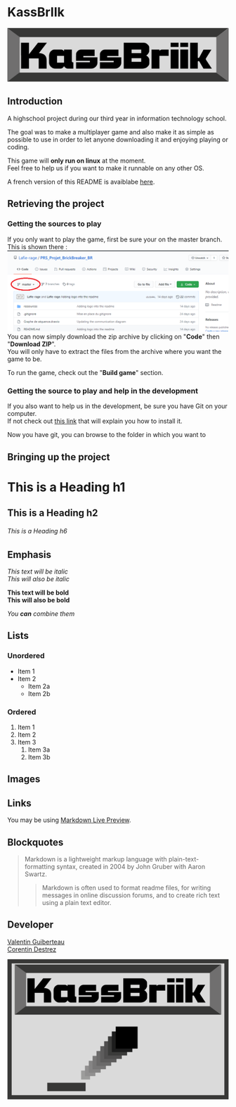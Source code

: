 # KassBrIIk

![KassBrIIk logo](./ressources/logo_kassbriik.png)

## Introduction

A highschool project during our third year in information technology school.


The goal was to make a multiplayer game and also make it as simple as possible to use in order to let anyone downloading it and enjoying playing or coding.

This game will **only run on linux** at the moment.  
Feel free to help us if you want to make it runnable on any other OS.

A french version of this README is avaiblabe [here](README.fr.md).

## Retrieving the project

### Getting the sources to play

If you only want to play the game, first be sure your on the master branch.  
This is shown there :
![Github branches screenshot](./ressources/github_branches.png)
You can now simply download the zip archive by clicking on "**Code**" then "**Download ZIP**".  
You will only have to extract the files from the archive where you want the game to be.

To run the game, check out the "__Build game__" section.

### Getting the source to play and help in the development

If you also want to help us in the development, be sure you have Git on your computer.  
If not check out [this link](https://git-scm.com/book/en/v2/Getting-Started-Installing-Git) that will explain you how to install it.

Now you have git, you can browse to the folder in which you want to

## Bringing up the project


# This is a Heading h1
## This is a Heading h2
###### This is a Heading h6

## Emphasis

*This text will be italic*  
_This will also be italic_

**This text will be bold**  
__This will also be bold__

_You **can** combine them_

## Lists

### Unordered

* Item 1
* Item 2
  * Item 2a
  * Item 2b

### Ordered

1. Item 1
1. Item 2
1. Item 3
   1. Item 3a
   1. Item 3b

## Images

## Links

You may be using [Markdown Live Preview](https://markdownlivepreview.com/).

## Blockquotes

> Markdown is a lightweight markup language with plain-text-formatting syntax, created in 2004 by John Gruber with Aaron Swartz.
>
>> Markdown is often used to format readme files, for writing messages in online discussion forums, and to create rich text using a plain text editor.


## Developer

[Valentin Guiberteau](https://github.com/ValentinIG2I)  
[Corentin Destrez](https://github.com/Lafie-rage)

![KassBrIIk wide logo](./ressources/kassbriik.png)
